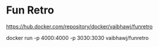 # Fun Retro
https://hub.docker.com/repository/docker/vaibhawj/funretro

docker run -p 4000:4000 -p 3030:3030 vaibhawj/funretro